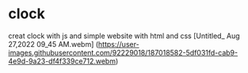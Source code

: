 # clock
creat clock with js and simple website with html and css
[Untitled_ Aug 27,2022 09_45 AM.webm]
(https://user-images.githubusercontent.com/92229018/187018582-5df031fd-cab9-4e9d-9a23-df4f339ce712.webm)
